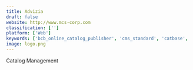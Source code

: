 ```yaml
---
title: Advizia
draft: false 
website: http://www.mcs-corp.com
classification: ['']
platform: ['Web']
keywords: ['bcb_online_catalog_publisher', 'cms_standard', 'catbase', 'catalog_machine', 'clevercat', 'components_engine', 'fineredge_publisher', 'giftbuster', 'mosp', 'onyx_publication', 'pdm_builder', 'sigma_catalog', 'smart_merchandiser', 'turn-page', 'zination_wholesale_catalog_maker', 'catalog360', 'ecatman']
image: logo.png
---
```

Catalog Management